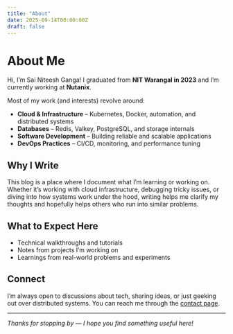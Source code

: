 ```yaml
---
title: "About"
date: 2025-09-14T00:00:00Z
draft: false
---
```


# About Me

Hi, I’m Sai Niteesh Ganga! I graduated from **NIT Warangal in 2023** and I’m currently working at **Nutanix**.  

Most of my work (and interests) revolve around:  
- **Cloud & Infrastructure** – Kubernetes, Docker, automation, and distributed systems  
- **Databases** – Redis, Valkey, PostgreSQL, and storage internals  
- **Software Development** – Building reliable and scalable applications  
- **DevOps Practices** – CI/CD, monitoring, and performance tuning  

## Why I Write

This blog is a place where I document what I’m learning or working on. Whether it’s working with cloud infrastructure, debugging tricky issues, or diving into how systems work under the hood, writing helps me clarify my thoughts and hopefully helps others who run into similar problems.
 

## What to Expect Here

- Technical walkthroughs and tutorials  
- Notes from projects I’m working on    
- Learnings from real-world problems and experiments  

## Connect

I’m always open to discussions about tech, sharing ideas, or just geeking out over distributed systems. You can reach me through the [contact page](/contact/).  

---

*Thanks for stopping by — I hope you find something useful here!*  
